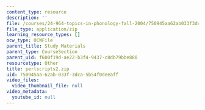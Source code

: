 ```yaml
---
content_type: resource
description: ''
file: /courses/24-964-topics-in-phonology-fall-2004/750945aa62ab033f3dca5b54f0deeaff_perlscripts2.zip
file_type: application/zip
learning_resource_types: []
ocw_type: OCWFile
parent_title: Study Materials
parent_type: CourseSection
parent_uid: f600f19d-ae22-b3f4-9437-c8db79bbe880
resourcetype: Other
title: perlscripts2.zip
uid: 750945aa-62ab-033f-3dca-5b54f0deeaff
video_files:
  video_thumbnail_file: null
video_metadata:
  youtube_id: null
---
```

